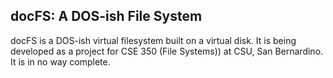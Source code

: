 docFS: A DOS-ish File System
-------------------------

docFS is a DOS-ish virtual filesystem built on a virtual disk. It is being developed as a project for CSE 350 (File Systems)) at CSU, San Bernardino. It is in no way complete.

